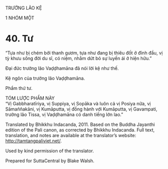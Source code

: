 TRƯỞNG LÃO KỆ

1 NHÓM MỘT

# 40\. Tư

“Tựa như bị chém bởi thanh gươm, tựa như đang bị thiêu đốt ở đỉnh đầu, vị tỳ khưu sống đời du sĩ, có niệm, nhằm dứt bỏ sự luyến ái ở hiện hữu.”

Đại đức trưởng lão Vaḍḍhamāna đã nói lời kệ như thế.

Kệ ngôn của trưởng lão Vaḍḍhamāna.

Phẩm thứ tư.

TÓM LƯỢC PHẨM NÀY  
“Vị Gabbharatīriya, vị Suppiya, vị Sopāka và luôn cả vị Posiya nữa, vị Sāmaññakāni, vị Kumāputta, vị đồng hành với Kumāputta, vị Gavampati, trưởng lão Tissa, vị Vaḍḍhamāna có danh tiếng lớn lao.”

Translated by Bhikkhu Indacanda, 2011. Based on the Buddha Jayanthi edition of the Pali canon, as corrected by Bhikkhu Indacanda. Full text, translation, and notes are available at the translator’s website: http://tamtangpaliviet.net/.

Used by kind permission of the translator.

Prepared for SuttaCentral by Blake Walsh.